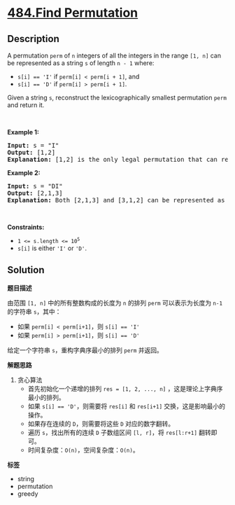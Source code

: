 # [484.Find Permutation](https://leetcode.com/problems/find-permutation/description/)

## Description

<p>A permutation <code>perm</code> of <code>n</code>&nbsp;integers of all the integers in the range <code>[1, n]</code> can be represented as a string <code>s</code> of length <code>n - 1</code> where:</p>

<ul>
  <li><code>s[i] == &#39;I&#39;</code> if <code>perm[i] &lt; perm[i + 1]</code>, and</li>
  <li><code>s[i] == &#39;D&#39;</code> if <code>perm[i] &gt; perm[i + 1]</code>.</li>
</ul>

<p>Given a string <code>s</code>, reconstruct the lexicographically smallest permutation <code>perm</code> and return it.</p>

<p>&nbsp;</p>
<p><strong class="example">Example 1:</strong></p>

<pre>
<strong>Input:</strong> s = &quot;I&quot;
<strong>Output:</strong> [1,2]
<strong>Explanation:</strong> [1,2] is the only legal permutation that can represented by s, where the number 1 and 2 construct an increasing relationship.
</pre>

<p><strong class="example">Example 2:</strong></p>

<pre>
<strong>Input:</strong> s = &quot;DI&quot;
<strong>Output:</strong> [2,1,3]
<strong>Explanation:</strong> Both [2,1,3] and [3,1,2] can be represented as &quot;DI&quot;, but since we want to find the smallest lexicographical permutation, you should return [2,1,3]
</pre>

<p>&nbsp;</p>
<p><strong>Constraints:</strong></p>

<ul>
  <li><code>1 &lt;= s.length &lt;= 10<sup>5</sup></code></li>
  <li><code>s[i]</code> is either <code>&#39;I&#39;</code> or <code>&#39;D&#39;</code>.</li>
</ul>

## Solution

**题目描述**

由范围 `[1, n]` 中的所有整数构成的长度为 `n` 的排列 `perm` 可以表示为长度为 `n-1` 的字符串 `s`，其中：

- 如果 `perm[i] < perm[i+1]`，则 `s[i] == 'I'`
- 如果 `perm[i] > perm[i+1]`，则 `s[i] == 'D'`

给定一个字符串 `s`，重构字典序最小的排列 `perm` 并返回。

**解题思路**

1. 贪心算法
   - 首先初始化一个递增的排列 `res = [1, 2, ..., n]` ，这是理论上字典序最小的排列。
   - 如果 `s[i] == 'D'`，则需要将 `res[i]` 和 `res[i+1]` 交换，这是影响最小的操作。
   - 如果存在连续的 `D`，则需要将这些 `D` 对应的数字翻转。
   - 遍历 `s`，找出所有的连续 `D` 子数组区间 `[l, r]`，将 `res[l:r+1]` 翻转即可。
   - 时间复杂度：`O(n)`，空间复杂度：`O(n)`。

**标签**

- string
- permutation
- greedy
